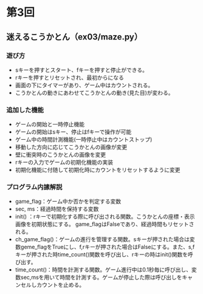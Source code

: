 # 第3回
## 迷えるこうかとん（ex03/maze.py）
### 遊び方
* sキーを押すとスタート、fキーを押すと停止ができる。
* rキーを押すとリセットされ、最初からになる
* 画面の下にタイマーがあり、ゲーム中はカウントされる。
* こうかとんの動きにあわせてこうかとんの動き(見た目)が変わる。
### 追加した機能
* ゲームの開始と一時停止機能
* ゲームの開始はsキー、停止はfキーで操作が可能
* ゲーム中の時間計測機能(一時停止中はカウントストップ)
* 移動した方向に応じてこうかとんの画像が変更
* 壁に衝突時のこうかとんの画像を変更
* rキーの入力でゲームの初期化機能の実装
* 初期化機能に付随して初期化時にカウントをリセットするように変更
### プログラム内䛾解説
* game_flag：ゲーム中か否かを判定する変数
* sec, ms：経過時間を保持する変数
* init() ：rキーで初期化する際に呼び出される関数。こうかとんの座標・表示画像を初期状態にする。 game_flagはFalseであり、経過時間もリセットされる。
* ch_game_flag()：ゲームの進行を管理する関数。sキーが押された場合は変数geme_flagをTrueにし、f,rキーが押された場合はFalseにする。また、s,fキーが押された時time_count()関数を呼び出し、rキーの時はinit()関数を呼び出す。
* time_count()：時間を計測する関数。ゲーム進行中は0.1秒毎に呼び出し、変数sec,msを用いて時間を計測する。ゲームが停止した際は呼び出しをキャンセルしカウントを止める。
